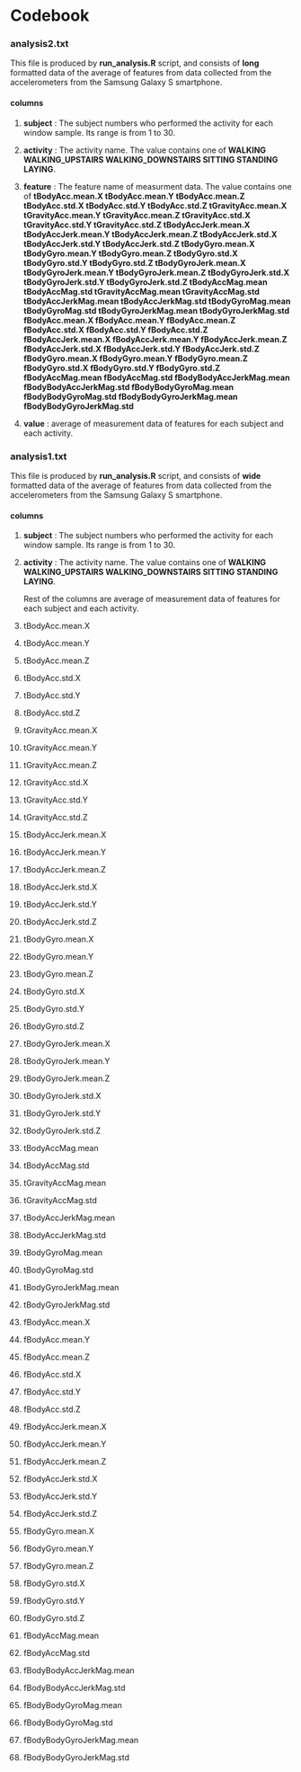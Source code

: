 # Codebook

### analysis2.txt
This file is produced by **run_analysis.R** script, and consists of  **long** formatted data of the average of features from data collected from the accelerometers from the Samsung Galaxy S smartphone.   
    
#### columns
1. **subject** : 
   The subject numbers who performed the activity for each window sample. Its range is from 1 to 30. 
   
2. **activity** :
   The activity name. The value contains one of **WALKING WALKING\_UPSTAIRS WALKING\_DOWNSTAIRS SITTING STANDING LAYING**.

3. **feature** :
   The feature name of measurment data. The value contains one of **tBodyAcc.mean.X tBodyAcc.mean.Y tBodyAcc.mean.Z tBodyAcc.std.X tBodyAcc.std.Y tBodyAcc.std.Z tGravityAcc.mean.X tGravityAcc.mean.Y tGravityAcc.mean.Z tGravityAcc.std.X tGravityAcc.std.Y tGravityAcc.std.Z tBodyAccJerk.mean.X tBodyAccJerk.mean.Y tBodyAccJerk.mean.Z tBodyAccJerk.std.X tBodyAccJerk.std.Y tBodyAccJerk.std.Z tBodyGyro.mean.X tBodyGyro.mean.Y tBodyGyro.mean.Z tBodyGyro.std.X tBodyGyro.std.Y tBodyGyro.std.Z tBodyGyroJerk.mean.X tBodyGyroJerk.mean.Y tBodyGyroJerk.mean.Z tBodyGyroJerk.std.X tBodyGyroJerk.std.Y tBodyGyroJerk.std.Z tBodyAccMag.mean tBodyAccMag.std tGravityAccMag.mean tGravityAccMag.std tBodyAccJerkMag.mean tBodyAccJerkMag.std tBodyGyroMag.mean tBodyGyroMag.std tBodyGyroJerkMag.mean tBodyGyroJerkMag.std fBodyAcc.mean.X fBodyAcc.mean.Y fBodyAcc.mean.Z fBodyAcc.std.X fBodyAcc.std.Y fBodyAcc.std.Z fBodyAccJerk.mean.X fBodyAccJerk.mean.Y fBodyAccJerk.mean.Z fBodyAccJerk.std.X fBodyAccJerk.std.Y fBodyAccJerk.std.Z fBodyGyro.mean.X fBodyGyro.mean.Y fBodyGyro.mean.Z fBodyGyro.std.X fBodyGyro.std.Y fBodyGyro.std.Z fBodyAccMag.mean fBodyAccMag.std fBodyBodyAccJerkMag.mean fBodyBodyAccJerkMag.std fBodyBodyGyroMag.mean fBodyBodyGyroMag.std fBodyBodyGyroJerkMag.mean fBodyBodyGyroJerkMag.std**

4. **value** : average of measurement data of features for each subject and each activity.

### analysis1.txt
This file is produced by **run_analysis.R** script, and consists of **wide** formatted data of the average of features from data collected from the accelerometers from the Samsung Galaxy S smartphone.   

#### columns 

 1. **subject** :
    The subject numbers who performed the activity for each window sample. Its range is from 1 to 30. 

 2. **activity** :
    The activity name. The value contains one of **WALKING WALKING\_UPSTAIRS WALKING\_DOWNSTAIRS SITTING STANDING LAYING**.
  
    Rest of the columns are average of measurement data of features for each subject and each activity.  
 3. tBodyAcc.mean.X
 4. tBodyAcc.mean.Y
 5. tBodyAcc.mean.Z
 6. tBodyAcc.std.X
 7. tBodyAcc.std.Y
 8. tBodyAcc.std.Z
 9. tGravityAcc.mean.X
10. tGravityAcc.mean.Y
11. tGravityAcc.mean.Z
12. tGravityAcc.std.X
13. tGravityAcc.std.Y
14. tGravityAcc.std.Z
15. tBodyAccJerk.mean.X
16. tBodyAccJerk.mean.Y
17. tBodyAccJerk.mean.Z
18. tBodyAccJerk.std.X
19. tBodyAccJerk.std.Y
20. tBodyAccJerk.std.Z 
21. tBodyGyro.mean.X
22. tBodyGyro.mean.Y
23. tBodyGyro.mean.Z
24. tBodyGyro.std.X
25. tBodyGyro.std.Y
26. tBodyGyro.std.Z
27. tBodyGyroJerk.mean.X
28. tBodyGyroJerk.mean.Y
29. tBodyGyroJerk.mean.Z
30. tBodyGyroJerk.std.X
31. tBodyGyroJerk.std.Y
32. tBodyGyroJerk.std.Z
33. tBodyAccMag.mean
34. tBodyAccMag.std
35. tGravityAccMag.mean
36. tGravityAccMag.std
37. tBodyAccJerkMag.mean
38. tBodyAccJerkMag.std
39. tBodyGyroMag.mean
40. tBodyGyroMag.std
41. tBodyGyroJerkMag.mean
42. tBodyGyroJerkMag.std
43. fBodyAcc.mean.X
44. fBodyAcc.mean.Y
45. fBodyAcc.mean.Z
46. fBodyAcc.std.X
47. fBodyAcc.std.Y
48. fBodyAcc.std.Z
49. fBodyAccJerk.mean.X
50. fBodyAccJerk.mean.Y
51. fBodyAccJerk.mean.Z
52. fBodyAccJerk.std.X
53. fBodyAccJerk.std.Y
54. fBodyAccJerk.std.Z
55. fBodyGyro.mean.X
56. fBodyGyro.mean.Y
57. fBodyGyro.mean.Z
58. fBodyGyro.std.X
59. fBodyGyro.std.Y
60. fBodyGyro.std.Z
61. fBodyAccMag.mean
62. fBodyAccMag.std
63. fBodyBodyAccJerkMag.mean
64. fBodyBodyAccJerkMag.std
65. fBodyBodyGyroMag.mean
66. fBodyBodyGyroMag.std
67. fBodyBodyGyroJerkMag.mean
68. fBodyBodyGyroJerkMag.std 
